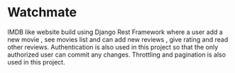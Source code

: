 # Watchmate
IMDB like website build using Django Rest Framework
where a user add a new movie , see movies list and can add new reviews , give rating and read other reviews.
Authentication is also used in this project so that the only authorized user can commit any changes.
Throttling and pagination is also used in this project.
